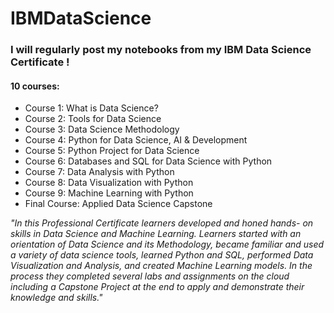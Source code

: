 # IBMDataScience

### I will regularly post my notebooks from my IBM Data Science Certificate !

#### 10 courses:

- Course 1: What is Data Science?
- Course 2: Tools for Data Science
- Course 3: Data Science Methodology
- Course 4: Python for Data Science, AI & Development
- Course 5: Python Project for Data Science
- Course 6: Databases and SQL for Data Science with Python
- Course 7: Data Analysis with Python
- Course 8: Data Visualization with Python
- Course 9: Machine Learning with Python
- Final Course: Applied Data Science Capstone

<i> "In this Professional Certificate learners developed and honed hands- on skills in Data Science and Machine Learning. Learners started with an orientation of Data Science and its Methodology, became familiar and used a variety of data science tools, learned Python and SQL, performed Data Visualization and Analysis, and created Machine Learning models. In the process they completed several labs and assignments on the cloud including a Capstone Project at the end to apply and demonstrate their knowledge and skills." </i>





  

  
 
